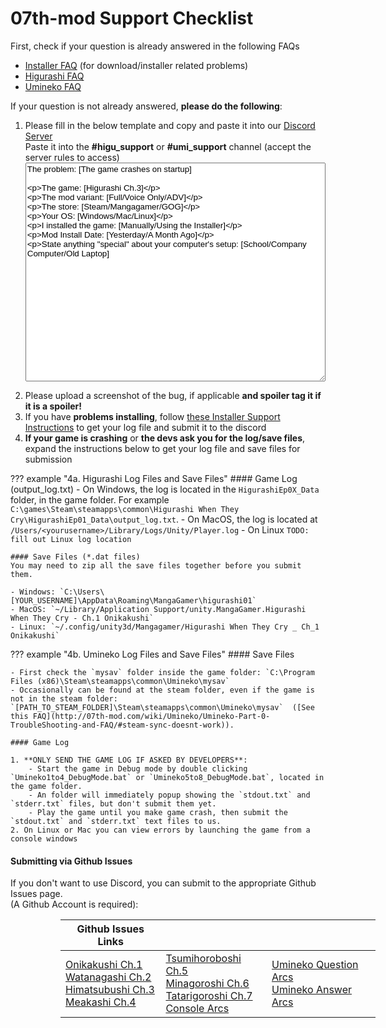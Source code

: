 # 07th-mod Support Checklist

First, check if your question is already answered in the following FAQs

- [Installer FAQ](Installer/faq.md) (for download/installer related problems)
- [Higurashi FAQ](Higurashi/FAQ.md)
- [Umineko FAQ](Umineko/Umineko-Part-0-TroubleShooting-and-FAQ.md)

If your question is not already answered, **please do the following**:

<ol>
<li>Please fill in the below template and copy and paste it into our <a href=https://discord.gg/pf5VhF9>Discord Server</a><br>
Paste it into the <b>#higu_support</b> or <b>#umi_support</b> channel (accept the server rules to access)
<textarea style="width:100%;height: 350px;font-family:Arial, Helvetica, sans-serif">
The problem: [The game crashes on startup]

The game: [Higurashi Ch.3]

The mod variant: [Full/Voice Only/ADV]

The store: [Steam/Mangagamer/GOG]

Your OS: [Windows/Mac/Linux]

I installed the game: [Manually/Using the Installer]

Mod Install Date: [Yesterday/A Month Ago]

State anything "special" about your computer's setup: [School/Company Computer/Old Laptop]
</textarea>
</li>
<li>Please upload a screenshot of the bug, if applicable <b>and spoiler tag it if it is a spoiler!</b></li>
<li>If you have <b>problems installing</b>, follow <a href="../Installer/support">these Installer Support Instructions</a> to get your log file and submit it to the discord</li>
<li><b>If your game is crashing</b> or <b>the devs ask you for the log/save files</b>, expand the instructions below to get your log file and save files for submission</li>
</ol>


??? example "4a. Higurashi Log Files and Save Files"
    #### Game Log (output_log.txt)
    - On Windows, the log is located in the `HigurashiEp0X_Data` folder, in the game folder. For example `C:\games\Steam\steamapps\common\Higurashi When They Cry\HigurashiEp01_Data\output_log.txt`.
    - On MacOS, the log is located at `/Users/<yourusername>/Library/Logs/Unity/Player.log`
    - On Linux `TODO: fill out Linux log location`

    #### Save Files (*.dat files)
    You may need to zip all the save files together before you submit them.

    - Windows: `C:\Users\[YOUR_USERNAME]\AppData\Roaming\MangaGamer\higurashi01`
    - MacOS: `~/Library/Application Support/unity.MangaGamer.Higurashi When They Cry - Ch.1 Onikakushi`
    - Linux: `~/.config/unity3d/Mangagamer/Higurashi When They Cry _ Ch_1 Onikakushi`

??? example "4b. Umineko Log Files and Save Files"
    #### Save Files

    - First check the `mysav` folder inside the game folder: `C:\Program Files (x86)\Steam\steamapps\common\Umineko\mysav`
    - Occasionally can be found at the steam folder, even if the game is not in the steam folder:  `[PATH_TO_STEAM_FOLDER]\Steam\steamapps\common\Umineko\mysav`  ([See this FAQ](http://07th-mod.com/wiki/Umineko/Umineko-Part-0-TroubleShooting-and-FAQ/#steam-sync-doesnt-work)). 

    #### Game Log

    1. **ONLY SEND THE GAME LOG IF ASKED BY DEVELOPERS**:
        - Start the game in Debug mode by double clicking `Umineko1to4_DebugMode.bat` or `Umineko5to8_DebugMode.bat`, located in the game folder.
        - An folder will immediately popup showing the `stdout.txt` and `stderr.txt` files, but don't submit them yet.
        - Play the game until you make game crash, then submit the `stdout.txt` and `stderr.txt` text files to us.
    2. On Linux or Mac you can view errors by launching the game from a console windows

#### Submitting via Github Issues

If you don't want to use Discord, you can submit to the appropriate Github Issues page. <br> (A Github Account is required):
<table style="margin-left: 80px">
<thead>
<tr class="header">
<th>Github Issues Links</th>
<th></th>
<th></th>
</tr>
</thead>
<tbody>
<td>
    <a href="https://github.com/07th-mod/onikakushi/issues">Onikakushi Ch.1</a><br>
    <a href="https://github.com/07th-mod/watanagashi/issues">Watanagashi Ch.2</a><br>
    <a href="https://github.com/07th-mod/himatsubushi/issues">Himatsubushi Ch.3</a><br>
    <a href="https://github.com/07th-mod/meakashi/issues">Meakashi Ch.4</a><br>
</td>
<td>
    <a href="https://github.com/07th-mod/tsumihoroboshi/issues">Tsumihoroboshi Ch.5</a><br>
    <a href="https://github.com/07th-mod/minagoroshi/issues">Minagoroshi Ch.6</a><br>
    <a href="https://github.com/07th-mod/tatarigoroshi/issues">Tatarigoroshi Ch.7</a><br>
    <a href="https://github.com/07th-mod/higurashi-console-arcs">Console Arcs</a><br>
</td>
<td>
    <a href="https://github.com/07th-mod/umineko-question/issues">Umineko Question Arcs</a><br>
    <a href="https://github.com/07th-mod/umineko-answer/issues">Umineko Answer Arcs</a><br>
</td>
</tbody>
</table>

